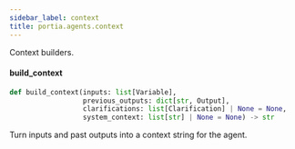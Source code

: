 ```yaml
---
sidebar_label: context
title: portia.agents.context
---
```


Context builders.

#### build\_context

```python
def build_context(inputs: list[Variable],
                  previous_outputs: dict[str, Output],
                  clarifications: list[Clarification] | None = None,
                  system_context: list[str] | None = None) -> str
```

Turn inputs and past outputs into a context string for the agent.

